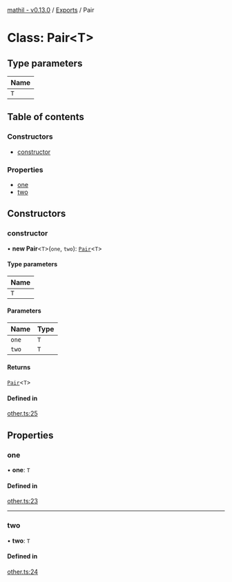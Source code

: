 [mathil - v0.13.0](../README.md) / [Exports](../modules.md) / Pair

# Class: Pair\<T\>

## Type parameters

| Name |
| :------ |
| `T` |

## Table of contents

### Constructors

- [constructor](Pair.md#constructor)

### Properties

- [one](Pair.md#one)
- [two](Pair.md#two)

## Constructors

### constructor

• **new Pair**\<`T`\>(`one`, `two`): [`Pair`](Pair.md)\<`T`\>

#### Type parameters

| Name |
| :------ |
| `T` |

#### Parameters

| Name | Type |
| :------ | :------ |
| `one` | `T` |
| `two` | `T` |

#### Returns

[`Pair`](Pair.md)\<`T`\>

#### Defined in

[other.ts:25](https://github.com/eransed/mathil/blob/0629cd8/src/other.ts#L25)

## Properties

### one

• **one**: `T`

#### Defined in

[other.ts:23](https://github.com/eransed/mathil/blob/0629cd8/src/other.ts#L23)

___

### two

• **two**: `T`

#### Defined in

[other.ts:24](https://github.com/eransed/mathil/blob/0629cd8/src/other.ts#L24)
